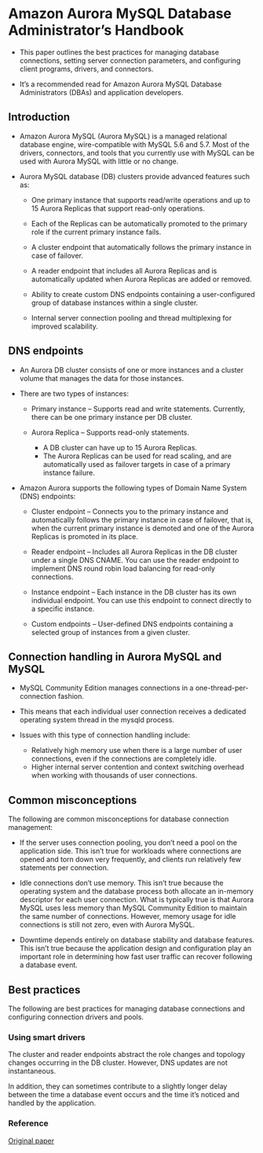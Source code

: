 # Amazon Aurora MySQL Database Administrator’s Handbook

- This paper outlines the best practices for managing database connections, setting server connection parameters, and configuring client programs, drivers, and connectors. 

- It’s a recommended read for Amazon Aurora MySQL Database Administrators (DBAs) and application developers.

## Introduction

- Amazon Aurora MySQL (Aurora MySQL) is a managed relational database engine, wire-compatible with MySQL 5.6 and 5.7. Most of the drivers, connectors, and tools that you currently use with MySQL can be used with Aurora MySQL with little or no change.

- Aurora MySQL database (DB) clusters provide advanced features such as:

    - One primary instance that supports read/write operations and up to 15 Aurora Replicas that support read-only operations. 
    
    - Each of the Replicas can be automatically promoted to the primary role if the current primary instance fails.

    - A cluster endpoint that automatically follows the primary instance in case of failover.
    
    - A reader endpoint that includes all Aurora Replicas and is automatically updated when Aurora Replicas are added or removed.
    
    - Ability to create custom DNS endpoints containing a user-configured group of database instances within a single cluster.
    
    - Internal server connection pooling and thread multiplexing for improved scalability. 


## DNS endpoints

- An Aurora DB cluster consists of one or more instances and a cluster volume that manages the data for those instances. 

- There are two types of instances:

  - Primary instance – Supports read and write statements. Currently, there can be one primary instance per DB cluster.

  - Aurora Replica – Supports read-only statements. 
    - A DB cluster can have up to 15 Aurora Replicas. 
    - The Aurora Replicas can be used for read scaling, and are automatically used as failover targets in case of a primary instance failure.


- Amazon Aurora supports the following types of Domain Name System (DNS) endpoints:
  
  - Cluster endpoint – Connects you to the primary instance and automatically follows the primary instance in case of failover, that is, when the current primary instance is demoted and one of the Aurora Replicas is promoted in its place.

  - Reader endpoint – Includes all Aurora Replicas in the DB cluster under a single DNS CNAME. You can use the reader endpoint to implement DNS round robin load balancing for read-only connections.

  - Instance endpoint – Each instance in the DB cluster has its own individual endpoint. You can use this endpoint to connect directly to a specific instance.

  - Custom endpoints – User-defined DNS endpoints containing a selected group of instances from a given cluster.


## Connection handling in Aurora MySQL and MySQL

- MySQL Community Edition manages connections in a one-thread-per-connection fashion. 
- This means that each individual user connection receives a dedicated operating system thread in the mysqld process. 
- Issues with this type of connection handling include:

  - Relatively high memory use when there is a large number of user connections, even if the connections are completely idle. 
  - Higher internal server contention and context switching overhead when working with thousands of user connections. 




## Common misconceptions

The following are common misconceptions for database connection management: 

 - If the server uses connection pooling, you don’t need a pool on the application side. This isn’t true for workloads where connections are opened and torn down very frequently, and clients run relatively few statements per connection.
 
 - Idle connections don’t use memory. This isn’t true because the operating system and the database process both allocate an in-memory descriptor for each user connection. What is typically true is that Aurora MySQL uses less memory than MySQL Community Edition to maintain the same number of connections. However, memory usage for idle connections is still not zero, even with Aurora MySQL.

 - Downtime depends entirely on database stability and database features. This isn’t true because the application design and configuration play an important role in determining how fast user traffic can recover following a database event.


## Best practices

The following are best practices for managing database connections and configuring connection drivers and pools.

### Using smart drivers

The cluster and reader endpoints abstract the role changes and topology changes occurring in the DB cluster. However, DNS updates are not instantaneous. 

In addition, they can sometimes contribute to a slightly longer delay between the time a database event occurs and the time it’s noticed and handled by the application.



















### Reference 

<a href="https://d1.awsstatic.com/whitepapers/RDS/amazon-aurora-connection-management-handbook.pdf?did=wp_card&trk=wp_card"> Original paper </a>

